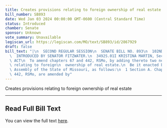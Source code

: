 ```yaml
---
title: Creates provisions relating to foreign ownership of real estate
bill_number: SB893
date: Wed Jan 03 2024 00:00:00 GMT-0600 (Central Standard Time)
status: Introduced
chamber: Senate
sponsor: Unknown
vote_summary: Unavailable
legiscan_url: https://legiscan.com/MO/text/SB893/id/2867929
draft: false
bill_text: "|\n  SECOND REGULAR SESSION\n  SENATE BILL NO. 893\n  102ND GENERA L ASSEMBLY\n\
  \  INTRODUCED BY SENATOR FITZWATER.\n  3492S.01I KRISTINA MARTIN, Secretary\n  AN\
  \ ACT\n  To amend chapters 67 and 442, RSMo, by adding thereto two new sections\
  \ relating to foreign\n  ownership of real estate.\n  Be it enacted by the General\
  \ Assembly of the State of Missouri, as follows:\n  1 Section A. Chapters 67 and\
  \ 442, RSMo, are amended by"
---
```

Creates provisions relating to foreign ownership of real estate

---

## Read Full Bill Text

You can view the full text [here](https://legiscan.com/MO/text/SB893/id/2867929).
